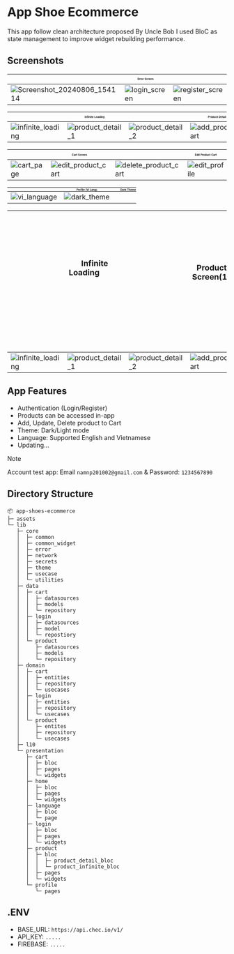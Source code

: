 # App Shoe Ecommerce
This app follow clean architecture proposed By Uncle Bob I used BloC as state management to improve widget rebuilding performance.

## Screenshots

|  <th style="font-size:0.1em;">Error Screen</th>                                                            |             <th style="font-size:0.1em;">Login Screen</th>                                                                         |      <th style="font-size:0.1em;">Sign Up Screen</th>                                                                                       |      <th style="font-size:0.1em;">Profile Screen</th>                                                                                     |            <th style="font-size:0.1em;">Home Screen</th>                 |
|----------------------------------------------------------------------------------------------------------------|--------------------------------------------------------------------------------------------------|-----------------------------------------------------------------------------------------------------|----------------------------------------------------------------------------------------------------|-----------------------------------------------------------------------------------------------|
| ![Screenshot_20240806_154114](https://github.com/user-attachments/assets/e297fb6f-4142-4d4d-9c07-8a81db70444f) | ![login_screen](https://github.com/user-attachments/assets/39dcea04-e69c-4c73-b824-d8689c163a85) | ![register_screen](https://github.com/user-attachments/assets/044fd34e-fa0f-45ae-947b-bf3a0017a606) | ![profile_logged](https://github.com/user-attachments/assets/7beb253a-4777-4747-990e-872bafdb91bb) | ![home_page](https://github.com/user-attachments/assets/4abf2e23-734d-4b05-a89d-e078c48a7147) |

|              <th style="font-size:0.1em;">Infinite Loading</th>                                                                        |   <th style="font-size:0.1em;"> Product Detail Screen(1)</th>                                                                          |   <th style="font-size:0.1em;"> Product Detail Screen(2)</th>                                                                         |        <th style="font-size:0.1em;">Add To Cart</th>                                                                                      |   <th style="font-size:0.1em;">Loading Add To Cart</th>                                                                                   |
|------------------------------------------------------------------------------------------------------|------------------------------------------------------------------------------------------------------|------------------------------------------------------------------------------------------------------|---------------------------------------------------------------------------------------------------------|---------------------------------------------------------------------------------------------------------|
| ![infinite_loading](https://github.com/user-attachments/assets/4b172b11-9154-456e-8356-68d7faf0d68b) | ![product_detail_1](https://github.com/user-attachments/assets/3819f46a-f166-481b-88ab-75ef82a55293) | ![product_detail_2](https://github.com/user-attachments/assets/cb1d1673-3b3f-4dbb-9925-e43877d63094) | ![add_product_to_cart](https://github.com/user-attachments/assets/de394c82-46c7-495f-95c9-5f57ffea834a) | ![loading_add_to_cart](https://github.com/user-attachments/assets/507dc8c5-2ad3-4030-bb90-9c3438c5d3d7) |

|  <th style="font-size:0.1em;">Cart Screen </th>           |  <th style="font-size:0.1em;">Edit Product Cart</th>   |   <th style="font-size:0.1em;">Delete Product Cart</th>      |   <th style="font-size:0.1em;">Edit Profile Screen</th>    |   <th style="font-size:0.1em;">Language Screen</th>   |
|-----------------------------------------------------------------------------------------------|-------------------------------------------------------------------------------------------------------|---------------------------------------------------------------------------------------------------------|--------------------------------------------------------------------------------------------------|-----------------------------------------------------------------------------------------------------|
| ![cart_page](https://github.com/user-attachments/assets/ad180b68-e68d-419e-9c98-f5d4170debab) | ![edit_product_cart](https://github.com/user-attachments/assets/853c401c-896b-4cf2-a491-874f972f3469) | ![delete_product_cart](https://github.com/user-attachments/assets/fd51b1d3-4d1c-4872-9ea6-95c114b02195) | ![edit_profile](https://github.com/user-attachments/assets/6a71bd1d-007d-4c93-82fd-8834b0cb096f) | ![language_select](https://github.com/user-attachments/assets/c5b356b8-373c-4f29-bafe-2d621080b119) |

|   <th style="font-size:0.1em;">Profile (Vi Lang)</th>   |   <th style="font-size:0.1em;">Dark Theme</th>                                                                                 |
|------------------------------------------------------------------------------------------------|-----------------------------------------------------------------------------------------------|
| ![vi_language](https://github.com/user-attachments/assets/48f90e3b-f5a8-4648-bc82-1dc3c5a3028f) | ![dark_theme](https://github.com/user-attachments/assets/ea92ad3e-0050-4949-860d-70431a1ad7a8) |

| <th style="font-size: 18px;">Infinite Loading                                                                                     </th> | <th style="font-size: 18px;">Product Detail Screen(1)                                                                             </th> | <th style="font-size: 18px;">Product Detail Screen(2)                                                                             </th> | <th style="font-size: 18px;">Add To Cart                                                                                             </th> | <th style="font-size: 18px;">Loading Add To Cart                                                                                     </th> |
|------------------------------------------------------------------------------------------------------|------------------------------------------------------------------------------------------------------|------------------------------------------------------------------------------------------------------|---------------------------------------------------------------------------------------------------------|---------------------------------------------------------------------------------------------------------|
| ![infinite_loading](https://github.com/user-attachments/assets/4b172b11-9154-456e-8356-68d7faf0d68b) | ![product_detail_1](https://github.com/user-attachments/assets/3819f46a-f166-481b-88ab-75ef82a55293) | ![product_detail_2](https://github.com/user-attachments/assets/cb1d1673-3b3f-4dbb-9925-e43877d63094) | ![add_product_to_cart](https://github.com/user-attachments/assets/de394c82-46c7-495f-95c9-5f57ffea834a) | ![loading_add_to_cart](https://github.com/user-attachments/assets/507dc8c5-2ad3-4030-bb90-9c3438c5d3d7) |


## App Features
* Authentication (Login/Register)
* Products can be accessed in-app
* Add, Update, Delete product to Cart
* Theme: Dark/Light mode
* Language: Supported English and Vietnamese
* Updating...

> [!NOTE]
> Account test app: Email `namnp201002@gmail.com` & Password: `1234567890`

## Directory Structure
```
📦 app-shoes-ecommerce
├─ assets
└─ lib
   ├─ core
   │  ├─ common
   │  ├─ common_widget
   │  ├─ error
   │  ├─ network
   │  ├─ secrets
   │  ├─ theme
   │  ├─ usecase
   │  └─ utilities
   ├─ data
   │  ├─ cart
   │  │  ├─ datasources
   │  │  ├─ models
   │  │  └─ repository
   │  ├─ login
   │  │  ├─ datasources
   │  │  ├─ model
   │  │  └─ repostiory
   │  └─ product
   │     ├─ datasources
   │     ├─ models
   │     └─ repository
   ├─ domain
   │  ├─ cart
   │  │  ├─ entities
   │  │  ├─ repository
   │  │  └─ usecases
   │  ├─ login
   │  │  ├─ entities
   │  │  ├─ repository
   │  │  └─ usecases
   │  └─ product
   │     ├─ entites
   │     ├─ repository
   │     └─ usecases
   ├─ l10
   └─ presentation
      ├─ cart
      │  ├─ bloc
      │  ├─ pages
      │  └─ widgets
      ├─ home
      │  ├─ bloc
      │  ├─ pages
      │  └─ widgets
      ├─ language
      │  ├─ bloc
      │  └─ page
      ├─ login
      │  ├─ bloc
      │  ├─ pages
      │  └─ widgets
      ├─ product
      │  ├─ bloc
      │  │  ├─ product_detail_bloc
      │  │  └─ product_infinite_bloc
      │  ├─ pages
      │  └─ widgets
      └─ profile
         └─ pages
```

## .ENV
- BASE_URL: `https://api.chec.io/v1/`
- API_KEY: `.....`
- FIREBASE: `.....`
